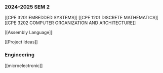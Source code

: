 ### 2024-2025 SEM 2
[[CPE 3201 EMBEDDED SYSTEMS]]
[[CPE 1201 DISCRETE MATHEMATICS]]
[[CPE 3202 COMPUTER ORGANIZATION AND ARCHITECTURE]]


[[Assembly Language]]

[[Project Ideas]]


### Engineering
[[microelectronic]]